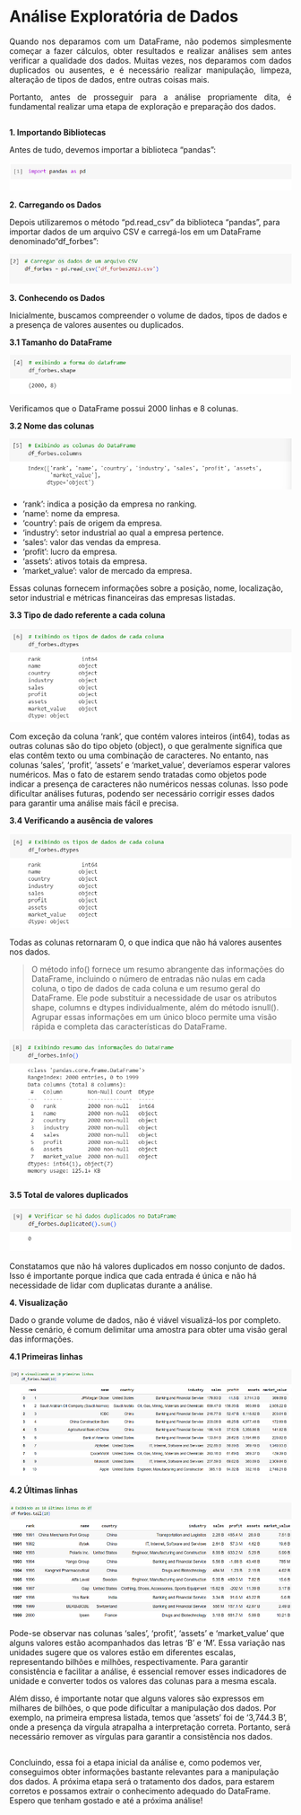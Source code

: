 # Análise Exploratória de Dados

<div align="justify">
  
Quando nos deparamos com um DataFrame, não podemos simplesmente começar a fazer cálculos, obter resultados e realizar análises sem antes verificar a qualidade dos dados. Muitas vezes, nos deparamos com dados duplicados ou ausentes, e é necessário realizar manipulação, limpeza, alteração de tipos de dados, entre outras coisas mais.

Portanto, antes de prosseguir para a análise propriamente dita, é fundamental realizar uma etapa de exploração e preparação dos dados.

</div>

## 

**1. Importando Bibliotecas**

Antes de tudo, devemos importar a biblioteca “pandas”:

![](imagens/analise_exp/import.png)

**2. Carregando os Dados**

Depois utilizaremos o método “pd.read_csv” da biblioteca “pandas”, para importar dados de um arquivo CSV e carregá-los em um DataFrame denominado“df_forbes”:

![](imagens/analise_exp/pd.read.png)


**3. Conhecendo os Dados**
   
Inicialmente, buscamos compreender o volume de dados, tipos de dados e a presença de valores ausentes ou duplicados.

  **3.1 Tamanho do DataFrame**

![](imagens/analise_exp/shape.png)

Verificamos que o DataFrame possui 2000 linhas e 8 colunas.

  **3.2 Nome das colunas**

![](imagens/analise_exp/columns.png)

- ‘rank’: indica a posição da empresa no ranking.
- ‘name’: nome da empresa.
- ‘country’: país de origem da empresa.
- ‘industry’: setor industrial ao qual a empresa pertence.
- ‘sales’: valor das vendas da empresa.
- ‘profit’: lucro da empresa.
- ‘assets’: ativos totais da empresa.
- ‘market_value’: valor de mercado da empresa.
  
Essas colunas fornecem informações sobre a posição, nome, localização, setor industrial e métricas financeiras das empresas listadas.

  **3.3 Tipo de dado referente a cada coluna**

![](imagens/analise_exp/dtypes.png)

Com exceção da coluna ‘rank’, que contém valores inteiros (int64), todas as outras colunas são do tipo objeto (object), o que geralmente significa que elas contêm texto ou uma combinação de caracteres. No entanto, nas colunas ‘sales’, ‘profit’, ‘assets’ e ‘market_value’, deveríamos esperar valores numéricos. Mas o fato de estarem sendo tratadas como objetos pode indicar a presença de caracteres não numéricos nessas colunas. Isso pode dificultar análises futuras, podendo ser necessário corrigir esses dados para garantir uma análise mais fácil e precisa.

  **3.4 Verificando a ausência de valores**

![](imagens/analise_exp/isnull.png)

Todas as colunas retornaram 0, o que indica que não há valores ausentes nos dados.

> O método info() fornece um resumo abrangente das informações do DataFrame, incluindo o número de entradas não nulas em cada coluna, o tipo de dados de cada coluna e um resumo geral do DataFrame. Ele pode substituir a necessidade de usar os atributos shape, columns e dtypes individualmente, além do método isnull(). Agrupar essas informações em um único bloco permite uma visão rápida e completa das características do DataFrame.

![](imagens/analise_exp/info.png)

  **3.5 Total de valores duplicados**

![](imagens/analise_exp/duplicated.png)

Constatamos que não há valores duplicados em nosso conjunto de dados. Isso é importante porque indica que cada entrada é única e não há necessidade de lidar com duplicatas durante a análise.

**4. Visualização**
   
Dado o grande volume de dados, não é viável visualizá-los por completo. Nesse cenário, é comum delimitar uma amostra para obter uma visão geral das informações.

  **4.1 Primeiras linhas**

![](imagens/analise_exp/head.png)

  **4.2 Últimas linhas**

![](imagens/analise_exp/tail.png)

Pode-se observar nas colunas ‘sales’, ‘profit’, ‘assets’ e ‘market_value’ que alguns valores estão acompanhados das letras ‘B’ e ‘M’. Essa variação nas unidades sugere que os valores estão em diferentes escalas, representando bilhões e milhões, respectivamente. Para garantir consistência e facilitar a análise, é essencial remover esses indicadores de unidade e converter todos os valores das colunas para a mesma escala.

Além disso, é importante notar que alguns valores são expressos em milhares de bilhões, o que pode dificultar a manipulação dos dados. Por exemplo, na primeira empresa listada, temos que ‘assets’ foi de ‘3,744.3 B’, onde a presença da vírgula atrapalha a interpretação correta. Portanto, será necessário remover as vírgulas para garantir a consistência nos dados.

##

Concluindo, essa foi a etapa inicial da análise e, como podemos ver, conseguimos obter informações bastante relevantes para a manipulação dos dados. A próxima etapa será o tratamento dos dados, para estarem corretos e possamos extrair o conhecimento adequado do DataFrame. Espero que tenham gostado e até a próxima análise!

</div>
